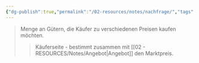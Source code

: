 ```yaml
---
{"dg-publish":true,"permalink":"/02-resources/notes/nachfrage/","tags":["markt/mechanismus","BWL"],"noteIcon":"","updated":"2025-09-05T10:12:30.000+02:00"}
---
```


>Menge an Gütern, die Käufer zu verschiedenen Preisen kaufen möchten.
>>Käuferseite - bestimmt zusammen mit [[02 - RESOURCES/Notes/Angebot\|Angebot]] den Marktpreis.